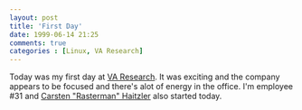 ```yaml
---
layout: post
title: 'First Day'
date: 1999-06-14 21:25
comments: true
categories : [Linux, VA Research]
---  
```


Today was my first day at <a href="http://varesearch.com">VA Research</a>. It was exciting and the company appears to be focused and there's alot of energy in the office. I'm employee #31 and <a href="http://rasterman.com">Carsten "Rasterman" Haitzler</a> also started today.

